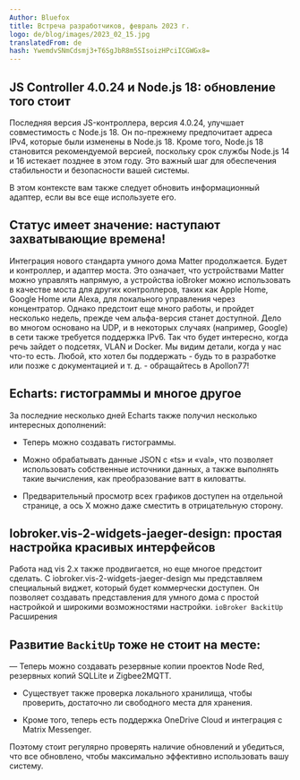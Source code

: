 ```yaml
---
Author: Bluefox
title: Встреча разработчиков, февраль 2023 г.
logo: de/blog/images/2023_02_15.jpg
translatedFrom: de
hash: YwemdvSNmCdsmj3+T6SgJbR8m5SIsoizHPciICGWGx8=
---
```

## JS Controller 4.0.24 и Node.js 18: обновление того стоит
<!-- SOURCE: 909729 ## JS Controller 4.0.24 и Node.js 18: обновление того стоит -->
Последняя версия JS-контроллера, версия 4.0.24, улучшает совместимость с Node.js 18. Он по-прежнему предпочитает адреса IPv4, которые были изменены в Node.js 18. Кроме того, Node.js 18 становится рекомендуемой версией, поскольку срок службы Node.js 14 и 16 истекает позднее в этом году. Это важный шаг для обеспечения стабильности и безопасности вашей системы.
<!-- SOURCE: 584823 Последняя версия JS-контроллера, версия 4.0.24, улучшает совместимость с Node.js 18. Он по-прежнему предпочитает адреса IPv4, которые были изменены в Node.js 18. Кроме того, Node.js 18 становится рекомендуемой версией, поскольку срок службы Node.js 14 и 16 истекает позднее в этом году. Это важный шаг для обеспечения стабильности и безопасности вашей системы. -->

В этом контексте вам также следует обновить информационный адаптер, если вы все еще используете его.
<!-- SOURCE: 552912 В этом контексте вам также следует обновить информационный адаптер, если вы все еще используете его. -->

## Статус имеет значение: наступают захватывающие времена!
<!-- SOURCE: 391572 ## Статус имеет значение: наступают захватывающие времена! -->
Интеграция нового стандарта умного дома Matter продолжается. Будет и контроллер, и адаптер моста. Это означает, что устройствами Matter можно управлять напрямую, а устройства ioBroker можно использовать в качестве моста для других контроллеров, таких как Apple Home, Google Home или Alexa, для локального управления через концентратор. Однако предстоит еще много работы, и пройдет несколько недель, прежде чем альфа-версия станет доступной. Дело во многом основано на UDP, и в некоторых случаях (например, Google) в сети также требуется поддержка IPv6. Так что будет интересно, когда речь зайдет о подсетях, VLAN и Docker. Мы видим детали, когда у нас что-то есть. Любой, кто хотел бы поддержать - будь то в разработке или позже с документацией и т. д. - обращайтесь в Apollon77!
<!-- SOURCE: 214409 Интеграция нового стандарта умного дома Matter продолжается. Будет и контроллер, и адаптер моста. Это означает, что устройствами Matter можно управлять напрямую, а устройства ioBroker можно использовать в качестве моста для других контроллеров, таких как Apple Home, Google Home или Alexa, для локального управления через концентратор. Однако предстоит еще много работы, и пройдет несколько недель, прежде чем альфа-версия станет доступной. Дело во многом основано на UDP, и в некоторых случаях (например, Google) в сети также требуется поддержка IPv6. Так что будет интересно, когда речь зайдет о подсетях, VLAN и Docker. Мы видим детали, когда у нас что-то есть. Любой, кто хотел бы поддержать - будь то в разработке или позже с документацией и т. д. - обращайтесь в Apollon77! -->

## Echarts: гистограммы и многое другое
<!-- SOURCE: 202863 ## Echarts: гистограммы и многое другое -->
За последние несколько дней Echarts также получил несколько интересных дополнений:
<!-- SOURCE: 476449 За последние несколько дней Echarts также получил несколько интересных дополнений: -->

- Теперь можно создавать гистограммы.
<!-- SOURCE: 625848 - Теперь можно создавать гистограммы. -->
- Можно обрабатывать данные JSON с «ts» и «val», что позволяет использовать собственные источники данных, а также выполнять такие вычисления, как преобразование ватт в киловатты.
<!-- SOURCE: 793104 - Можно обрабатывать данные JSON с «ts» и «val», что позволяет использовать собственные источники данных, а также выполнять такие вычисления, как преобразование ватт в киловатты. -->
- Предварительный просмотр всех графиков доступен на отдельной странице, а ось X можно даже сместить в отрицательную сторону.
<!-- SOURCE: 145190 - Предварительный просмотр всех графиков доступен на отдельной странице, а ось X можно даже сместить в отрицательную сторону. -->

## Iobroker.vis-2-widgets-jaeger-design: простая настройка красивых интерфейсов
<!-- SOURCE: 74360 ## Iobroker.vis-2-widgets-jaeger-design: простая настройка красивых интерфейсов -->
Работа над vis 2.x также продвигается, но еще многое предстоит сделать. С iobroker.vis-2-widgets-jaeger-design мы представляем специальный виджет, который будет коммерчески доступен. Он позволяет создавать представления для умного дома с простой настройкой и широкими возможностями настройки.
`ioBroker BackitUp` Расширения
<!-- SOURCE: 700450 Работа над vis 2.x также продвигается, но еще многое предстоит сделать. С iobroker.vis-2-widgets-jaeger-design мы представляем специальный виджет, который будет коммерчески доступен. Он позволяет создавать представления для умного дома с простой настройкой и широкими возможностями настройки.
§§SSSSS_0§§ Расширения -->

## Развитие `BackitUp` тоже не стоит на месте:
<!-- SOURCE: 112265 ## Auch die §§SSSSS_0§§-Entwicklung steht nicht still: -->
— Теперь можно создавать резервные копии проектов Node Red, резервных копий SQLLite и Zigbee2MQTT.
<!-- SOURCE: 208290 — Теперь можно создавать резервные копии проектов Node Red, резервных копий SQLLite и Zigbee2MQTT. -->

- Существует также проверка локального хранилища, чтобы проверить, достаточно ли свободного места для хранения.
<!-- SOURCE: 597961 - Существует также проверка локального хранилища, чтобы проверить, достаточно ли свободного места для хранения. -->
- Кроме того, теперь есть поддержка OneDrive Cloud и интеграция с Matrix Messenger.
<!-- SOURCE: 948083 - Кроме того, теперь есть поддержка OneDrive Cloud и интеграция с Matrix Messenger. -->

Поэтому стоит регулярно проверять наличие обновлений и убедиться, что все обновлено, чтобы максимально эффективно использовать вашу систему.
<!-- SOURCE: 289413 Поэтому стоит регулярно проверять наличие обновлений и убедиться, что все обновлено, чтобы максимально эффективно использовать вашу систему. -->